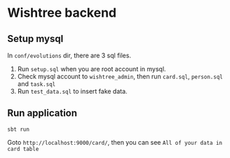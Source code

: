 # Wishtree backend

## Setup mysql
In `conf/evolutions` dir, there are 3 sql files.
1. Run `setup.sql` when you are root account in mysql.
2. Check mysql account to `wishtree_admin`, then run `card.sql`, `person.sql` and `task.sql`
3. Run `test_data.sql` to insert fake data.

## Run application

```
sbt run
```

Goto `http://localhost:9000/card/`, then you can see `All of your data in card table`